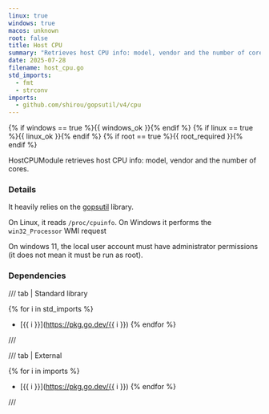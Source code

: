 ```yaml
---
linux: true
windows: true
macos: unknown
root: false
title: Host CPU
summary: "Retrieves host CPU info: model, vendor and the number of cores."
date: 2025-07-28
filename: host_cpu.go
std_imports:
  - fmt
  - strconv
imports:
  - github.com/shirou/gopsutil/v4/cpu
---
```


{% if windows == true %}{{ windows_ok }}{% endif %}
{% if linux == true %}{{ linux_ok }}{% endif %}
{% if root == true %}{{ root_required }}{% endif %}

HostCPUModule retrieves host CPU info: model, vendor and the number of cores.

### Details


It heavily relies on the [gopsutil](https://github.com/shirou/gopsutil/) library.

On Linux, it reads `/proc/cpuinfo`. On Windows it performs the `win32_Processor` WMI request

On windows 11, the local user account must have administrator permissions (it does not mean it must be run as root).

### Dependencies

/// tab | Standard library

{% for i in std_imports %}
- [{{ i }}](https://pkg.go.dev/{{ i }})
{% endfor %}

///

/// tab | External

{% for i in imports %}
- [{{ i }}](https://pkg.go.dev/{{ i }})
{% endfor %}

///
